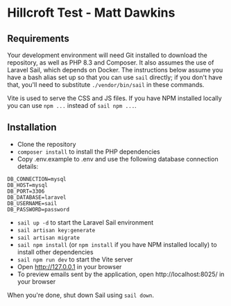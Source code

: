 # Hillcroft Test - Matt Dawkins

## Requirements

Your development environment will need Git installed to download the repository, as well as PHP 8.3 and Composer. It also assumes the use of Laravel Sail, which depends on Docker. The instructions below assume you have a bash alias set up so that you can use `sail` directly; if you don't have that, you'll need to substitute `./vendor/bin/sail` in these commands.

Vite is used to serve the CSS and JS files. If you have NPM installed locally you can use `npm ...` instead of `sail npm ...`.

## Installation

- Clone the repository
- `composer install` to install the PHP dependencies
- Copy .env.example to .env and use the following database connection details:

```
DB_CONNECTION=mysql
DB_HOST=mysql
DB_PORT=3306
DB_DATABASE=laravel
DB_USERNAME=sail
DB_PASSWORD=password
```

- `sail up -d` to start the Laravel Sail environment
- `sail artisan key:generate`
- `sail artisan migrate`
- `sail npm install` (or `npm install` if you have NPM installed locally) to install other dependencies
- `sail npm run dev` to start the Vite server
- Open http://127.0.0.1 in your browser
- To preview emails sent by the application, open http://localhost:8025/ in your browser

When you're done, shut down Sail using `sail down`.
